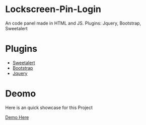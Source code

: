 # Lockscreen-Pin-Login
An code panel made in HTML and JS. Plugins: Jquery, Bootstrap, Sweetalert

# Plugins
- [Sweetalert](https://sweetalert2.github.io/)
- [Bootstrap](https://getbootstrap.com/)
- [Jquery](https://jquery.com/)

# Deomo
Here is an quick showcase for this Project

[Demo Here](https://demo.ovo-dev.com/codelock)
